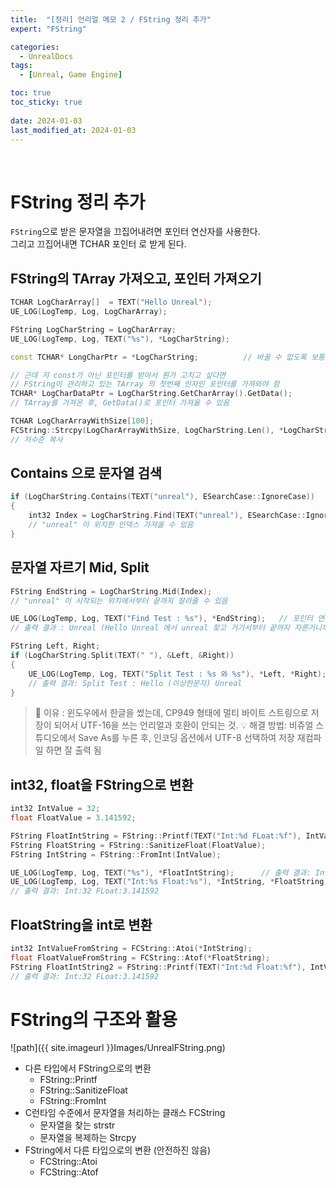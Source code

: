 ```yaml
---
title:  "[정리] 언리얼 메모 2 / FString 정리 추가"
expert: "FString"

categories:
  - UnrealDocs
tags:
  - [Unreal, Game Engine]

toc: true
toc_sticky: true
 
date: 2024-01-03
last_modified_at: 2024-01-03
---
```


<br>

# FString 정리 추가



`FString`으로 받은 문자열을 끄집어내려면 포인터 연산자를 사용한다.  
그리고 끄집어내면 TCHAR 포인터 로 받게 된다.

## FString의 TArray 가져오고, 포인터 가져오기

```cpp
TCHAR LogCharArray[]  = TEXT("Hello Unreal");
UE_LOG(LogTemp, Log, LogCharArray);

FString LogCharString = LogCharArray;
UE_LOG(LogTemp, Log, TEXT("%s"), *LogCharString);

const TCHAR* LongCharPtr = *LogCharString;          // 바꿀 수 없도록 보통 const로 받음

// 근데 저 const가 아닌 포인터를 받아서 뭔가 고치고 싶다면
// FString이 관리하고 있는 TArray 의 첫번째 인자인 포인터를 가져와야 함
TCHAR* LogCharDataPtr = LogCharString.GetCharArray().GetData();
// TArray를 가져온 후, GetData()로 포인터 가져올 수 있음

TCHAR LogCharArrayWithSize[100];
FCString::Strcpy(LogCharArrayWithSize, LogCharString.Len(), *LogCharString);
// 저수준 복사
```



## Contains 으로 문자열 검색

```cpp
if (LogCharString.Contains(TEXT("unreal"), ESearchCase::IgnoreCase))    // IgnoreCase : 대소문자 구분 X
{
    int32 Index = LogCharString.Find(TEXT("unreal"), ESearchCase::IgnoreCase);
    // "unreal" 이 위치한 인덱스 가져올 수 있음
}
```



## 문자열 자르기 Mid, Split

```cpp
FString EndString = LogCharString.Mid(Index);
// "unreal" 이 시작되는 위치에서부터 끝까지 잘라줄 수 있음

UE_LOG(LogTemp, Log, TEXT("Find Test : %s"), *EndString);   // 포인터 연산자 항상 넣어주기! FString!
// 출력 결과 : Unreal (Hello Unreal 에서 unreal 찾고 거기서부터 끝까지 자른거니까)

FString Left, Right;
if (LogCharString.Split(TEXT(" "), &Left, &Right))
{
    UE_LOG(LogTemp, Log, TEXT("Split Test : %s 와 %s"), *Left, *Right);
    // 출력 결과: Split Test : Hello (이상한문자) Unreal
}
```

> 🤯 이유 : 윈도우에서 한글을 썼는데, CP949 형태에 멀티 바이트 스트링으로 저장이 되어서
> UTF-16을 쓰는 언리얼과 호환이 안되는 것.
> 💡 해결 방법: 비쥬얼 스튜디오에서 Save As를 누른 후, 인코딩 옵션에서 UTF-8 선택하여 저장
> 재컴파일 하면 잘 출력 됨



## int32, float을 FString으로 변환

```cpp
int32 IntValue = 32;
float FloatValue = 3.141592;

FString FloatIntString = FString::Printf(TEXT("Int:%d FLoat:%f"), IntValue, FloatValue);
FString FloatString = FString::SanitizeFloat(FloatValue);
FString IntString = FString::FromInt(IntValue);

UE_LOG(LogTemp, Log, TEXT("%s"), *FloatIntString);      // 출력 결과: Int:32 FLoat:3.141592
UE_LOG(LogTemp, Log, TEXT("Int:%s Float:%s"), *IntString, *FloatString);
// 출력 결과: Int:32 FLoat:3.141592
```


## FloatString을 int로 변환

```cpp
int32 IntValueFromString = FCString::Atoi(*IntString);
float FloatValueFromString = FCString::Atof(*FloatString);
FString FloatIntString2 = FString::Printf(TEXT("Int:%d Float:%f"), IntValueFromString, FloatValueFromString);
// 출력 결과: Int:32 FLoat:3.141592
```

# FString의 구조와 활용

![path]({{ site.imageurl }}Images/UnrealFString.png)  

- 다른 타입에서 FString으로의 변환
  - FString::Printf
  - FString::SanitizeFloat
  - FString::FromInt
- C런타임 수준에서 문자열을 처리하는 클래스 FCString
  - 문자열을 찾는 strstr
  - 문자열을 복제하는 Strcpy
- FString에서 다른 타입으로의 변환 (안전하진 않음)
  - FCString::Atoi
  - FCString::Atof